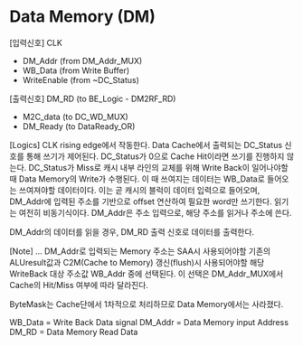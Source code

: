 # Data Memory (DM)

[입력신호]
CLK
+ DM_Addr     (from DM_Addr_MUX)
+ WB_Data     (from Write Buffer)
+ WriteEnable (from ~DC_Status)

[출력신호]
DM_RD           (to BE_Logic - DM2RF_RD)
+ M2C_data      (to DC_WD_MUX)
+ DM_Ready      (to DataReady_OR)

[Logics]
CLK rising edge에서 작동한다. 
Data Cache에서 출력되는 DC_Status 신호를 통해 쓰기가 제어된다. 
DC_Status가 0으로 Cache Hit이라면 쓰기를 진행하지 않는다. 
DC_Status가 Miss로 캐시 내부 라인의 교체를 위해 Write Back이 일어나야할 때 Data Memory의 Write가 수행된다. 
이 때 쓰여지는 데이터는 WB_Data로 들어오는 쓰여져야할 데이터이다. 이는 곧 캐시의 블럭이 데이터 입력으로 들어오며, DM_Addr에 입력된 주소를 기반으로 offset 연산하여 필요한 word만 쓰기한다. 
읽기는 여전히 비동기식이다.
DM_Addr은 주소 입력으로, 해당 주소를 읽거나 주소에 쓴다.

DM_Addr의 데이터를 읽을 경우, DM_RD 출력 신호로 데이터를 출력한다.

[Note]
... 
DM_Addr로 입력되는 Memory 주소는 SAA시 사용되어야할 기존의 ALUresult값과 C2M(Cache to Memory) 갱신(flush)시 사용되어야할 해당 WriteBack 대상 주소값 WB_Addr 중에 선택된다. 
이 선택은 DM_Addr_MUX에서 Cache의 Hit/Miss 여부에 따라 달라진다. 

ByteMask는 Cache단에서 1차적으로 처리하므로 Data Memory에서는 사라졌다. 


WB_Data     = Write Back Data signal
DM_Addr     = Data Memory input Address
DM_RD       = Data Memory Read Data